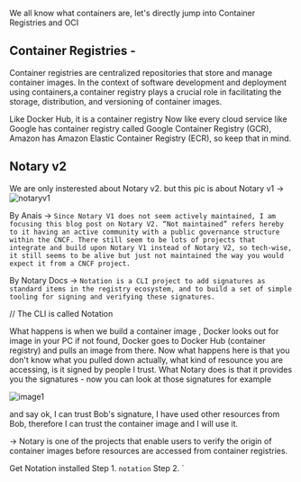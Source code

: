 We all know what containers are, let's directly jump into Container Registries and OCI

## Container Registries -
Container registries are centralized repositories that store and manage container images. In the context of software development and deployment using containers,a container registry plays a crucial role in 
facilitating the storage, distribution, and versioning of container images.

Like Docker Hub, it is a container registry
Now like every cloud service like Google has container registry called Google Container Registry (GCR), Amazon has Amazon Elastic Container Registry (ECR), so keep that in mind.

## Notary v2
We are only insterested about Notary v2. but this pic is about Notary v1 -> 
![notaryv1](https://github.com/1Shubham7/repo-for-notary-and-oras/assets/116020663/c5b69eab-baeb-4cd3-a03a-71b033150dda)

By Anais -> `Since Notary V1 does not seem actively maintained, I am focusing this blog post on Notary V2. “Not maintained” refers hereby to it having an active community with a public governance structure within the CNCF. There still seem to be lots of projects that integrate and build upon Notary V1 instead of Notary V2, so tech-wise, it still seems to be alive but just not maintained the way you would expect it from a CNCF project.`

By Notary Docs -> `Notation is a CLI project to add signatures as standard items in the registry ecosystem, and to build a set of simple tooling for signing and verifying these signatures.`

// The CLI is called Notation

What happens is when we build a container image , Docker looks out for image in your PC if not found, Docker goes to Docker Hub (container registry) and pulls an image from there. Now what happens here is that you don't know what you pulled down actually, what kind of resounce you are accessing, is it signed by people I trust. What Notary does is that it provides you the signatures - now you can look at those signatures for example

![image1](https://github.com/1Shubham7/repo-for-notary-and-oras/assets/116020663/e60c68fc-bf63-4e26-a615-143fc215f8ef)

and say ok, I can trust Bob's signature, I have used other resources from Bob, therefore I can trust the container image and I will use it.

-> Notary is one of the projects that enable users to verify the origin of container images before resources are accessed from container registries.

Get Notation installed
Step 1. `notation`
Step 2. `
